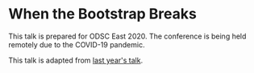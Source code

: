 # When the Bootstrap Breaks

This talk is prepared for ODSC East 2020.
The conference is being held remotely due to the COVID-19 pandemic.

This talk is adapted from 
[last year's talk](https://github.com/harterrt/when_the_bootstrap_breaks).
